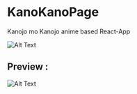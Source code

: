# KanoKanoPage
Kanojo mo Kanojo anime based React-App

![Alt Text](https://i.ibb.co/4tNVFJh/Screenshot-5.png)

## Preview :

![Alt Text](https://i.ibb.co/DwkgjYj/React-App-Google-Chrome-2022-03-23-17-13-22-Trim-1.gif)
